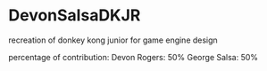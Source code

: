 # DevonSalsaDKJR
 recreation of donkey kong junior for game engine design

 percentage of contribution:
 Devon Rogers: 50%
 George Salsa: 50%